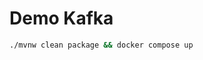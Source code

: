 Demo Kafka
================================================================================

```bash
./mvnw clean package && docker compose up
```

